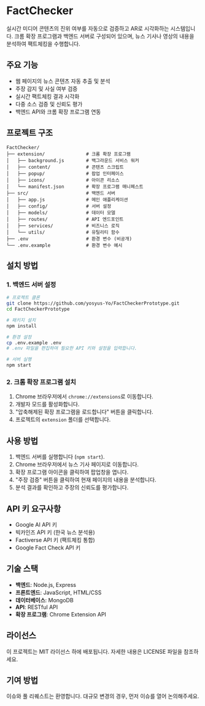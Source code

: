 # FactChecker

실시간 미디어 콘텐츠의 진위 여부를 자동으로 검증하고 AR로 시각화하는 시스템입니다. 크롬 확장 프로그램과 백엔드 서버로 구성되어 있으며, 뉴스 기사나 영상의 내용을 분석하여 팩트체킹을 수행합니다.

## 주요 기능

- 웹 페이지의 뉴스 콘텐츠 자동 추출 및 분석
- 주장 감지 및 사실 여부 검증
- 실시간 팩트체킹 결과 시각화
- 다중 소스 검증 및 신뢰도 평가
- 백엔드 API와 크롬 확장 프로그램 연동

## 프로젝트 구조

```
FactChecker/
├── extension/               # 크롬 확장 프로그램
│   ├── background.js        # 백그라운드 서비스 워커
│   ├── content/             # 콘텐츠 스크립트
│   ├── popup/               # 팝업 인터페이스
│   ├── icons/               # 아이콘 리소스
│   └── manifest.json        # 확장 프로그램 매니페스트
├── src/                     # 백엔드 서버
│   ├── app.js               # 메인 애플리케이션
│   ├── config/              # 서버 설정
│   ├── models/              # 데이터 모델
│   ├── routes/              # API 엔드포인트
│   ├── services/            # 비즈니스 로직
│   └── utils/               # 유틸리티 함수
├── .env                     # 환경 변수 (비공개)
└── .env.example             # 환경 변수 예시
```

## 설치 방법

### 1. 백엔드 서버 설정

```bash
# 프로젝트 클론
git clone https://github.com/yosyus-Yo/FactCheckerPrototype.git
cd FactCheckerPrototype

# 패키지 설치
npm install

# 환경 설정
cp .env.example .env
# .env 파일을 편집하여 필요한 API 키와 설정을 입력합니다.

# 서버 실행
npm start
```

### 2. 크롬 확장 프로그램 설치

1. Chrome 브라우저에서 `chrome://extensions`로 이동합니다.
2. 개발자 모드를 활성화합니다.
3. "압축해제된 확장 프로그램을 로드합니다" 버튼을 클릭합니다.
4. 프로젝트의 `extension` 폴더를 선택합니다.

## 사용 방법

1. 백엔드 서버를 실행합니다 (`npm start`).
2. Chrome 브라우저에서 뉴스 기사 페이지로 이동합니다.
3. 확장 프로그램 아이콘을 클릭하여 팝업창을 엽니다.
4. "주장 검증" 버튼을 클릭하여 현재 페이지의 내용을 분석합니다.
5. 분석 결과를 확인하고 주장의 신뢰도를 평가합니다.

## API 키 요구사항

- Google AI API 키
- 빅카인즈 API 키 (한국 뉴스 분석용)
- Factiverse API 키 (팩트체킹 통합)
- Google Fact Check API 키 

## 기술 스택

- **백엔드**: Node.js, Express
- **프론트엔드**: JavaScript, HTML/CSS
- **데이터베이스**: MongoDB
- **API**: RESTful API
- **확장 프로그램**: Chrome Extension API

## 라이선스

이 프로젝트는 MIT 라이선스 하에 배포됩니다. 자세한 내용은 LICENSE 파일을 참조하세요.

## 기여 방법

이슈와 풀 리퀘스트는 환영합니다. 대규모 변경의 경우, 먼저 이슈를 열어 논의해주세요. 
